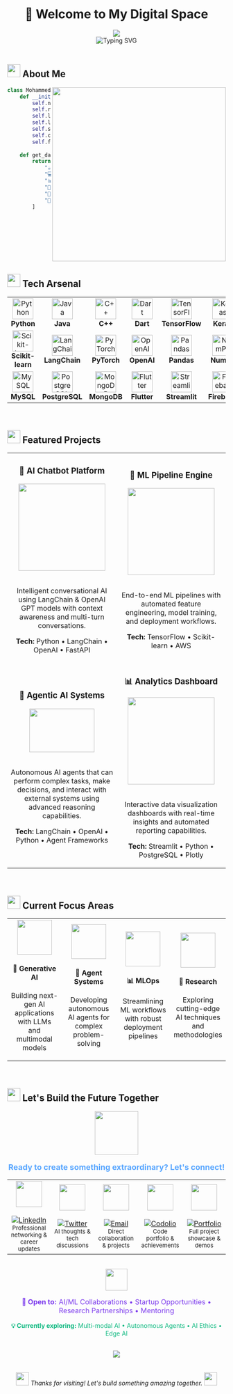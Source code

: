# <div align="center">👋 Welcome to My Digital Space</div>

<div align="center">
  <img src="https://capsule-render.vercel.app/api?type=waving&color=gradient&customColorList=0,3,4,5,30&height=300&section=header&text=Ammar%20Karimi&fontSize=70&fontAlignY=38&animation=fadeIn&desc=AI/ML%20Developer%20%7C%20GenAI%20Enthusiast&descAlignY=51&descAlign=62" />
</div>

<div align="center">
  <img src="https://readme-typing-svg.herokuapp.com?font=JetBrains+Mono&size=25&duration=3000&pause=1000&color=58A6FF&center=true&vCenter=true&width=600&lines=🤖+Building+Intelligent+Systems;🧠+Machine+Learning+Engineer;⚡+GenAI+Product+Developer;🚀+AI+Solution+Architect" alt="Typing SVG" />
</div>

<br/>

## <img src="https://media.giphy.com/media/WUlplcMpOCEmTGBtBW/giphy.gif" width="30"> About Me

<img align="right" src="https://user-images.githubusercontent.com/74038190/229223263-cf2e4b07-2615-4f87-9c38-e37600f8381a.gif" width="400">

```python
class MohammedAmmar:
    def __init__(self):
        self.name = "Mohammed Ammar"
        self.role = "AI/ML Developer"
        self.location = "India"
        self.languages = ["Python", "Java", "C++", "Dart"]
        self.specialties = ["Machine Learning", "Deep Learning", "GenAI"]
        self.current_focus = "Building scalable AI products"
        self.fun_fact = "I turn coffee into AI models ☕➡️🤖"
    
    def get_daily_routine(self):
        return [
            "☕ Coffee",
            "💻 Code AI models",
            "📊 Analyze data patterns",
            "🚀 Deploy ML solutions",
            "🌱 Learn new tech",
            "🔁 Repeat"
        ]
```

<br clear="right"/>

## <img src="https://media.giphy.com/media/iY8CRBdQXODJSCERIr/giphy.gif" width="30"> Tech Arsenal

<div align="center">
  <table>
    <tr>
      <td align="center" width="96">
        <img src="https://cdn.jsdelivr.net/gh/devicons/devicon/icons/python/python-original.svg" width="48" height="48" alt="Python" />
        <br><strong>Python</strong>
      </td>
      <td align="center" width="96">
        <img src="https://cdn.jsdelivr.net/gh/devicons/devicon/icons/java/java-original.svg" width="48" height="48" alt="Java" />
        <br><strong>Java</strong>
      </td>
      <td align="center" width="96">
        <img src="https://cdn.jsdelivr.net/gh/devicons/devicon/icons/cplusplus/cplusplus-original.svg" width="48" height="48" alt="C++" />
        <br><strong>C++</strong>
      </td>
      <td align="center" width="96">
        <img src="https://cdn.jsdelivr.net/gh/devicons/devicon/icons/dart/dart-original.svg" width="48" height="48" alt="Dart" />
        <br><strong>Dart</strong>
      </td>
      <td align="center" width="96">
        <img src="https://cdn.jsdelivr.net/gh/devicons/devicon/icons/tensorflow/tensorflow-original.svg" width="48" height="48" alt="TensorFlow" />
        <br><strong>TensorFlow</strong>
      </td>
      <td align="center" width="96">
        <img src="https://cdn.jsdelivr.net/gh/devicons/devicon/icons/keras/keras-original.svg" width="48" height="48" alt="Keras" />
        <br><strong>Keras</strong>
      </td>
    </tr>
    <tr>
      <td align="center" width="96">
        <img src="https://cdn.jsdelivr.net/gh/devicons/devicon/icons/scikitlearn/scikitlearn-original.svg" width="48" height="48" alt="Scikit-learn" />
        <br><strong>Scikit-learn</strong>
      </td>
      <td align="center" width="96">
        <img src="https://api.iconify.design/simple-icons:langchain.svg" width="48" height="48" alt="LangChain" />
        <br><strong>LangChain</strong>
      </td>
      <td align="center" width="96">
        <img src="https://cdn.jsdelivr.net/gh/devicons/devicon/icons/pytorch/pytorch-original.svg" width="48" height="48" alt="PyTorch" />
        <br><strong>PyTorch</strong>
      </td>
      <td align="center" width="96">
        <img src="https://api.iconify.design/simple-icons:openai.svg" width="48" height="48" alt="OpenAI" />
        <br><strong>OpenAI</strong>
      </td>
      <td align="center" width="96">
        <img src="https://cdn.jsdelivr.net/gh/devicons/devicon/icons/pandas/pandas-original.svg" width="48" height="48" alt="Pandas" />
        <br><strong>Pandas</strong>
      </td>
      <td align="center" width="96">
        <img src="https://cdn.jsdelivr.net/gh/devicons/devicon/icons/numpy/numpy-original.svg" width="48" height="48" alt="NumPy" />
        <br><strong>NumPy</strong>
      </td>
    </tr>
    <tr>
      <td align="center" width="96">
        <img src="https://cdn.jsdelivr.net/gh/devicons/devicon/icons/mysql/mysql-original.svg" width="48" height="48" alt="MySQL" />
        <br><strong>MySQL</strong>
      </td>
      <td align="center" width="96">
        <img src="https://cdn.jsdelivr.net/gh/devicons/devicon/icons/postgresql/postgresql-original.svg" width="48" height="48" alt="PostgreSQL" />
        <br><strong>PostgreSQL</strong>
      </td>
      <td align="center" width="96">
        <img src="https://cdn.jsdelivr.net/gh/devicons/devicon/icons/mongodb/mongodb-original.svg" width="48" height="48" alt="MongoDB" />
        <br><strong>MongoDB</strong>
      </td>
      <td align="center" width="96">
        <img src="https://cdn.jsdelivr.net/gh/devicons/devicon/icons/flutter/flutter-original.svg" width="48" height="48" alt="Flutter" />
        <br><strong>Flutter</strong>
      </td>
      <td align="center" width="96">
        <img src="https://cdn.jsdelivr.net/gh/devicons/devicon/icons/streamlit/streamlit-original.svg" width="48" height="48" alt="Streamlit" />
        <br><strong>Streamlit</strong>
      </td>
      <td align="center" width="96">
        <img src="https://cdn.jsdelivr.net/gh/devicons/devicon/icons/firebase/firebase-plain.svg" width="48" height="48" alt="Firebase" />
        <br><strong>Firebase</strong>
      </td>
    </tr>
  </table>
</div>

<br/>

## <img src="https://media.giphy.com/media/QssGEmpkyEOhBCb7e1/giphy.gif" width="30"> Featured Projects

<div align="center">
  <table>
    <tr>
      <td width="50%">
        <h3 align="center">🤖 AI Chatbot Platform</h3>
        <div align="center">
          <img src="https://user-images.githubusercontent.com/74038190/212284100-561aa473-3905-4a80-b561-0d28506553ee.gif" width="200"/>
          <br><br>
          <p>Intelligent conversational AI using LangChain & OpenAI GPT models with context awareness and multi-turn conversations.</p>
          <p><strong>Tech:</strong> Python • LangChain • OpenAI • FastAPI</p>
        </div>
      </td>
      <td width="50%">
        <h3 align="center">🧠 ML Pipeline Engine</h3>
        <div align="center">
          <img src="https://user-images.githubusercontent.com/74038190/212284158-e840e285-664b-44d7-b79b-e264b5e54825.gif" width="200"/>
          <br><br>
          <p>End-to-end ML pipelines with automated feature engineering, model training, and deployment workflows.</p>
          <p><strong>Tech:</strong> TensorFlow • Scikit-learn • AWS</p>
        </div>
      </td>
    </tr>
    <tr>
      <td width="50%">
        <h3 align="center">🤖 Agentic AI Systems</h3>
        <div align="center">
          <img src="https://user-images.githubusercontent.com/74038190/212284087-bbe7e430-757e-4901-90bf-4cd2ce3e1852.gif" width="150" height="100"/>
          <br><br>
          <p>Autonomous AI agents that can perform complex tasks, make decisions, and interact with external systems using advanced reasoning capabilities.</p>
          <p><strong>Tech:</strong> LangChain • OpenAI • Python • Agent Frameworks</p>
        </div>
      </td>
      <td width="50%">
        <h3 align="center">📊 Analytics Dashboard</h3>
        <div align="center">
          <img src="https://user-images.githubusercontent.com/74038190/212284115-f47cd8ff-2ffb-4b04-b5bf-4d1c14c0247f.gif" width="200"/>
          <br><br>
          <p>Interactive data visualization dashboards with real-time insights and automated reporting capabilities.</p>
          <p><strong>Tech:</strong> Streamlit • Python • PostgreSQL • Plotly</p>
        </div>
      </td>
    </tr>
  </table>
</div>

<br/>

## <img src="https://media.giphy.com/media/VgCDAzcKvsR6OM0uWg/giphy.gif" width="30"> Current Focus Areas

<div align="center">
  <table>
    <tr>
      <td width="25%">
        <div align="center">
          <img src="https://user-images.githubusercontent.com/74038190/212284087-bbe7e430-757e-4901-90bf-4cd2ce3e1852.gif" width="80"/>
          <h4>🤖 Generative AI</h4>
          <p>Building next-gen AI applications with LLMs and multimodal models</p>
        </div>
      </td>
      <td width="25%">
        <div align="center">
          <img src="https://user-images.githubusercontent.com/74038190/212284100-561aa473-3905-4a80-b561-0d28506553ee.gif" width="80"/>
          <h4>🧠 Agent Systems</h4>
          <p>Developing autonomous AI agents for complex problem-solving</p>
        </div>
      </td>
      <td width="25%">
        <div align="center">
          <img src="https://user-images.githubusercontent.com/74038190/212284158-e840e285-664b-44d7-b79b-e264b5e54825.gif" width="80"/>
          <h4>📊 MLOps</h4>
          <p>Streamlining ML workflows with robust deployment pipelines</p>
        </div>
      </td>
      <td width="25%">
        <div align="center">
          <img src="https://user-images.githubusercontent.com/74038190/212284115-f47cd8ff-2ffb-4b04-b5bf-4d1c14c0247f.gif" width="80"/>
          <h4>🔬 Research</h4>
          <p>Exploring cutting-edge AI techniques and methodologies</p>
        </div>
      </td>
    </tr>
  </table>
</div>
<br/>

## <img src="https://media.giphy.com/media/Q7LHmoFwVP6Yc1swZs/giphy.gif" width="30"> Let's Build the Future Together

<div align="center">
  <img src="https://user-images.githubusercontent.com/74038190/212284100-561aa473-3905-4a80-b561-0d28506553ee.gif" width="100">
  <br>
  <p style="font-size: 18px; color: #58A6FF; font-weight: bold;">Ready to create something extraordinary? Let's connect!</p>
</div>

<div align="center">
  <table>
    <tr>
      <td align="center" width="20%">
        <a href="https://linkedin.com/in/mohammed-ammar">
          <img src="https://user-images.githubusercontent.com/74038190/235294012-0a55e343-37ad-4b0f-924f-c8431d9d2483.gif" width="60" height="60"/>
          <br><br>
          <img src="https://img.shields.io/badge/LinkedIn-Let's_Network-0077B5?style=for-the-badge&logo=linkedin&logoColor=white" alt="LinkedIn"/>
        </a>
        <br><small>Professional networking & career updates</small>
      </td>
      <td align="center" width="20%">
        <a href="https://twitter.com/yourhandle">
          <img src="https://user-images.githubusercontent.com/74038190/235294011-b8074c31-9097-4a65-a594-4151b58743a8.gif" width="60" height="60"/>
          <br><br>
          <img src="https://img.shields.io/badge/Twitter-AI_Insights-1DA1F2?style=for-the-badge&logo=twitter&logoColor=white" alt="Twitter"/>
        </a>
        <br><small>AI thoughts & tech discussions</small>
      </td>
      <td align="center" width="20%">
        <a href="mailto:ammarkarimi9898@gmail.com">
          <img src="https://user-images.githubusercontent.com/74038190/216122041-518ac897-8d92-4c6b-9b3f-ca01dcaf38ee.gif" width="60" height="60"/>
          <br><br>
          <img src="https://img.shields.io/badge/Email-Let's_Chat-D14836?style=for-the-badge&logo=gmail&logoColor=white" alt="Email"/>
        </a>
        <br><small>Direct collaboration & projects</small>
      </td>
      <td align="center" width="20%">
        <a href="https://codolio.com/profile/MohammedAmmar">
          <img src="https://user-images.githubusercontent.com/74038190/212284087-bbe7e430-757e-4901-90bf-4cd2ce3e1852.gif" width="60" height="60"/>
          <br><br>
          <img src="https://img.shields.io/badge/Codolio-View_Profile-000000?style=for-the-badge&logo=github&logoColor=white" alt="Codolio"/>
        </a>
        <br><small>Code portfolio & achievements</small>
      </td>
      <td align="center" width="20%">
        <a href="ammarkarimi.vercel.app/">
          <img src="https://user-images.githubusercontent.com/74038190/212284158-e840e285-664b-44d7-b79b-e264b5e54825.gif" width="60" height="60"/>
          <br><br>
          <img src="https://img.shields.io/badge/Portfolio-Explore_Work-FF5722?style=for-the-badge&logo=firefox&logoColor=white" alt="Portfolio"/>
        </a>
        <br><small>Full project showcase & demos</small>
      </td>
    </tr>
  </table>
</div>

<br/>

<div align="center">
  <img src="https://user-images.githubusercontent.com/74038190/212284115-f47cd8ff-2ffb-4b04-b5bf-4d1c14c0247f.gif" width="50">
  <br>
  <p style="font-size: 16px; color: #7C3AED;">
    <strong>🚀 Open to:</strong> AI/ML Collaborations • Startup Opportunities • Research Partnerships • Mentoring
  </p>
  <p style="font-size: 14px; color: #10B981;">
    <strong>💡 Currently exploring:</strong> Multi-modal AI • Autonomous Agents • AI Ethics • Edge AI
  </p>
</div>

<br/>

<div align="center">
  <img src="https://capsule-render.vercel.app/api?type=waving&color=gradient&customColorList=0,2,2,5,30&height=150&section=footer&animation=fadeIn" />
</div>

<div align="center">
  <br><br>
  <img src="https://user-images.githubusercontent.com/74038190/212284100-561aa473-3905-4a80-b561-0d28506553ee.gif" width="30">
  <i>Thanks for visiting! Let's build something amazing together.</i>
  <img src="https://user-images.githubusercontent.com/74038190/212284100-561aa473-3905-4a80-b561-0d28506553ee.gif" width="30">
</div>
